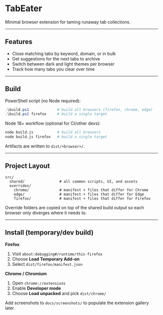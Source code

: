 # TabEater

Minimal browser extension for taming runaway tab collections.

---

## Features

- Close matching tabs by keyword, domain, or in bulk
- Get suggestions for the next tabs to archive
- Switch between dark and light themes per browser
- Track how many tabs you clear over time

---

## Build

PowerShell script (no Node required):

```powershell
.\build.ps1             # build all browsers (firefox, chrome, edge)
.\build.ps1 firefox     # build a single target
```

Node 18+ workflow (optional for CI/other devs):

```bash
node build.js           # build all browsers
node build.js firefox   # build a single target
```

Artifacts are written to `dist/<browser>/`.

---

## Project Layout

```
src/
  shared/                # all common scripts, UI, and assets
  overrides/
    chrome/              # manifest + files that differ for Chrome
    edge/                # manifest + files that differ for Edge
    firefox/             # manifest + files that differ for Firefox
```

Override folders are copied on top of the shared build output so each browser only diverges where it needs to.

---

## Install (temporary/dev build)

**Firefox**

1. Visit `about:debugging#/runtime/this-firefox`
2. Choose **Load Temporary Add-on**
3. Select `dist/firefox/manifest.json`

**Chrome / Chromium**

1. Open `chrome://extensions`
2. Enable **Developer mode**
3. Choose **Load unpacked** and pick `dist/chrome/`

Add screenshots to `docs/screenshots/` to populate the extension gallery later.
